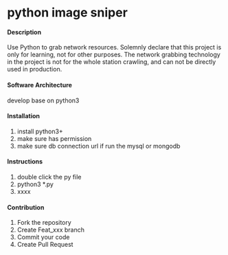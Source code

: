 # python image sniper

#### Description
Use Python to grab network resources.
Solemnly declare that this project is only for learning, not for other purposes.
The network grabbing technology in the project is not for the whole station crawling, and can not be directly used in production.

#### Software Architecture
develop base on python3

#### Installation

1.  install python3+
2.  make sure has permission
3.  make sure db connection url if run the mysql or mongodb

#### Instructions

1.  double click the py file
2.  python3 *.py
3.  xxxx

#### Contribution

1.  Fork the repository
2.  Create Feat_xxx branch
3.  Commit your code
4.  Create Pull Request


